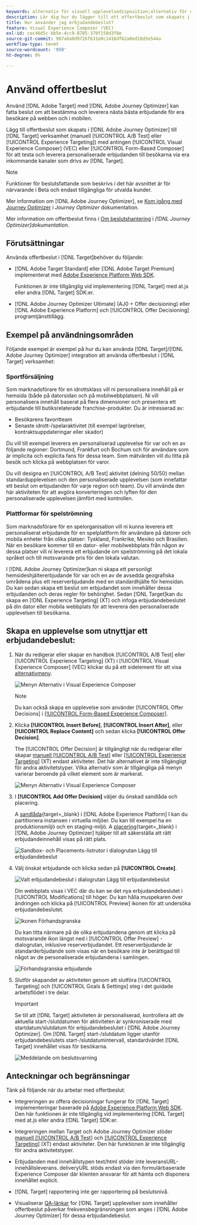 ```yaml
---
keywords: alternativ för visuell upplevelsedisposition;alternativ för upplevelsedisposition;alternativ för upplevelsedisposition;beslut om erbjudande;offer decisioning;ajo;reseoptimering
description: Lär dig hur du lägger till ett offertbeslut som skapats i [!DNL Adobe Journey Optimizer] till en aktivitet.
title: Hur använder jag erbjudandebeslut?
feature: Visual Experience Composer (VEC)
exl-id: cec46d5c-bb5e-4cc9-8785-370f158d3f8e
source-git-commit: 987a6a8d9726f631e0c1416df62a0ed18d5e544a
workflow-type: tm+mt
source-wordcount: '959'
ht-degree: 0%

---
```


# Använd offertbeslut

Använd [!DNL Adobe Target] med [!DNL Adobe Journey Optimizer] kan fatta beslut om att bestämma och leverera nästa bästa erbjudande för era besökare på webben och i mobilen.

Lägg till offertbeslut som skapats i [!DNL Adobe Journey Optimizer] till [!DNL Target] verksamhet (manuell [!UICONTROL A/B Test] eller [!UICONTROL Experience Targeting]) med antingen [!UICONTROL Visual Experience Composer] (VEC) eller [!UICONTROL Form-Based Composer] för att testa och leverera personaliserade erbjudanden till besökarna via era inkommande kanaler som drivs av [!DNL Target].

>[!NOTE]
>
>Funktioner för beslutsfattande som beskrivs i det här avsnittet är för närvarande i Beta och endast tillgängliga för utvalda kunder.

Mer information om [!DNL Adobe Journey Optimizer], se [Kom igång med Journey Optimizer](https://experienceleague.adobe.com/docs/journey-optimizer/using/get-started/get-started.html) i *Journey Optimizer* dokumentation.

Mer information om offertbeslut finns i [Om beslutshantering](https://experienceleague.adobe.com/docs/journey-optimizer/using/offer-decisioniong/get-started/starting-offer-decisioning.html) i *[!DNL Journey Optimizer]dokumentation*.

## Förutsättningar

Använda offertbeslut i [!DNL Target]behöver du följande:

* [!DNL Adobe Target Standard] eller [!DNL Adobe Target Premium] implementerat med [Adobe Experience Platform Web SDK](/help/c-implementing-target/c-implementing-target-for-client-side-web/aep-web-sdk.md).

   Funktionen är inte tillgänglig vid implementering [!DNL Target] med at.js eller andra [!DNL Target] SDK:er.

* [!DNL Adobe Journey Optimizer Ultimate] (AJ0 + Offer decisioning) eller [!DNL Adobe Experience Platform] och [!UICONTROL Offer Decisioning] programtjänsttillägg.

## Exempel på användningsområden

Följande exempel är exempel på hur du kan använda [!DNL Target]/[!DNL Adobe Journey Optimizer] integration att använda offertbeslut i [!DNL Target] verksamhet:

### Sportförsäljning

Som marknadsförare för en idrottsklass vill ni personalisera innehåll på er hemsida (både på datorsidan och på mobilwebbplatsen). Ni vill personalisera innehåll baserat på flera dimensioner och presentera ett erbjudande till butiksrelaterade franchise-produkter. Du är intresserad av:

* Besökarens favoritteam
* Senaste idrott-/spelaraktivitet (till exempel lagrörelser, kontraktsuppdateringar eller skador)

Du vill till exempel leverera en personaliserad upplevelse för var och en av följande regioner: Dortmund, Frankfurt och Bochum och för användare som är implicita och explicita fans för dessa team. Som mätvärden vill du titta på besök och klicka på webbplatsen för varor.

Du vill designa en [!UICONTROL A/B Test] aktivitet (delning 50/50) mellan standardupplevelsen och den personaliserade upplevelsen (som innefattar ett beslut om erbjudanden för varje region och team). Du vill använda den här aktiviteten för att avgöra konverteringen och lyften för den personaliserade upplevelsen jämfört med kontrollen.

### Plattformar för spelströmning

Som marknadsförare för en spelorganisation vill ni kunna leverera ett personaliserat erbjudande för en spelplattform för användare på datorer och mobila enheter från olika platser: Tyskland, Frankrike, Mexiko och Brasilien. När en besökare kommer till en dator- eller mobilwebbplats från någon av dessa platser vill ni leverera ett erbjudande om spelströmning på det lokala språket och till motsvarande pris för den lokala valutan.

I [!DNL Adobe Journey Optimizer]kan ni skapa ett personligt hemsideshjältererbjudande för var och en av de avsedda geografiska områdena plus ett reserverbjudande med en standardhjälte för hemsidan. Du kan sedan skapa ett beslut om erbjudandet som innehåller dessa erbjudanden och deras regler för behörighet. Sedan [!DNL Target]kan du skapa en [!DNL Experience Targeting] (XT) och infoga erbjudandebeslutet på din dator eller mobila webbplats för att leverera den personaliserade upplevelsen till besökarna.

## Skapa en upplevelse som utnyttjar ett erbjudandebeslut:

1. När du redigerar eller skapar en handbok [!UICONTROL A/B Test] eller [!UICONTROL Experience Targeting] (XT) i [!UICONTROL Visual Experience Composer] (VEC) klickar du på ett sidelement för att visa [alternativmeny](/help/c-experiences/c-visual-experience-composer/viztarget-options.md).

   ![Menyn Alternativ i Visual Experience Composer](assets/options-menu1.png)

   >[!NOTE]
   >
   >Du kan också skapa en upplevelse som använder [!UICONTROL Offer Decisions] i [[!UICONTROL Form-Based Experience Composer]](/help/c-experiences/form-experience-composer.md).

1. Klicka **[!UICONTROL Insert Before]**, **[!UICONTROL Insert After]**, eller **[!UICONTROL Replace Content]** och sedan klicka **[!UICONTROL Offer Decision]**.

   The [!UICONTROL Offer Decision] är tillgängligt när du redigerar eller skapar [manuell [!UICONTROL A/B Test]](/help/c-activities/t-test-ab/test-ab.md#types) eller [[!UICONTROL Experience Targeting]](/help/c-activities/t-experience-target/experience-target.md) (XT) endast aktiviteter. Det här alternativet är inte tillgängligt för andra aktivitetstyper. Vilka alternativ som är tillgängliga på menyn varierar beroende på vilket element som är markerat.

   ![Menyn Alternativ i Visual Experience Composer](assets/options-menu.png)

1. I **[!UICONTROL Add Offer Decision]** väljer du önskad sandlåda och placering.

   A [sandlåda](https://experienceleague.adobe.com/docs/experience-platform/sandbox/ui/overview.html){target=_blank} i [!DNL Adobe Experience Platform] I kan du partitionera instansen i virtuella miljöer. Du kan till exempel ha en produktionsmiljö och en staging-miljö. A [placering](https://experienceleague.adobe.com/docs/journey-optimizer/using/offer-decisioniong/create-components/creating-placements.html){target=_blank} i [!DNL Adobe Journey Optimizer] hjälper till att säkerställa att rätt erbjudandeinnehåll visas på rätt plats.

   ![Sandbox- och Placements-listrutor i dialogrutan Lägg till erbjudandebeslut](/help/c-integrating-target-with-mac/ajo/assets/sandbox-placement.png)

1. Välj önskat erbjudande och klicka sedan på **[!UICONTROL Create]**.

   ![Valt erbjudandebeslut i dialogrutan Lägg till erbjudandebeslut](assets/offer-decision.png)

   Din webbplats visas i VEC där du kan se det nya erbjudandebeslutet i [!UICONTROL Modifications] till höger. Du kan hålla muspekaren över ändringen och klicka på [!UICONTROL Preview] ikonen för att undersöka erbjudandebeslutet.

   ![Ikonen Förhandsgranska](assets/preview-icon.png)

   Du kan titta närmare på de olika erbjudandena genom att klicka på motsvarande ikon längst ned i [!UICONTROL Offer Preview] -dialogrutan, inklusive reserverbjudandet. Ett reserverbjudande är standarderbjudande som visas när en besökare inte är berättigad till något av de personaliserade erbjudandena i samlingen.

   ![Förhandsgranska erbjudande](assets/offer-preview.png)

1. Slutför skapandet av aktiviteten genom att slutföra [!UICONTROL Targeting] och [!UICONTROL Goals & Settings] steg i det guidade arbetsflödet i tre delar.

   >[!IMPORTANT]
   >
   >Se till att [!DNL Target] aktiviteten är personaliserad, kontrollera att de aktuella start-/slutdatumen för aktiviteten är synkroniserade med startdatum/slutdatum för erbjudandebeslutet i [!DNL Adobe Journey Optimizer]. Om [!DNL Target] start-/slutdatum ligger utanför erbjudandebeslutets start-/slutdatumintervall, standardvärdet [!DNL Target] innehållet visas för besökarna.

   ![Meddelande om beslutsvarning](/help/c-integrating-target-with-mac/ajo/assets/offer-decision-warning.png)

## Anteckningar och begränsningar

Tänk på följande när du arbetar med offertbeslut:

* Integreringen av offera decisioningar fungerar för [!DNL Target] implementeringar baserade på [Adobe Experience Platform Web SDK](/help/c-implementing-target/c-implementing-target-for-client-side-web/aep-web-sdk.md). Den här funktionen är inte tillgänglig vid implementering [!DNL Target] med at.js eller andra [!DNL Target] SDK:er.

* Integreringen mellan Target och Adobe Journey Optimizer stöder [manuell [!UICONTROL A/B Test]](/help/c-activities/t-test-ab/test-ab.md#types) och [[!UICONTROL Experience Targeting]](/help/c-activities/t-experience-target/experience-target.md) (XT) endast aktiviteter. Den här funktionen är inte tillgänglig för andra aktivitetstyper.

* Erbjudanden med innehållstypen text/html stöder inte leveransURL-innehållsleverans. deliveryURL stöds endast via den formulärbaserade Experience Composer där klienten ansvarar för att hämta och disponera innehållet explicit.

* [!DNL Target] rapportering inte ger rapportering på beslutsnivå.

* Visualiserar [QA-länkar](/help/c-activities/c-activity-qa/activity-qa.md) for [!DNL Target] upplevelser som innehåller offertbeslut påverkar frekvensbegränsningen som anges i [!DNL Adobe Journey Optimizer] för dessa erbjudandebeslut.

